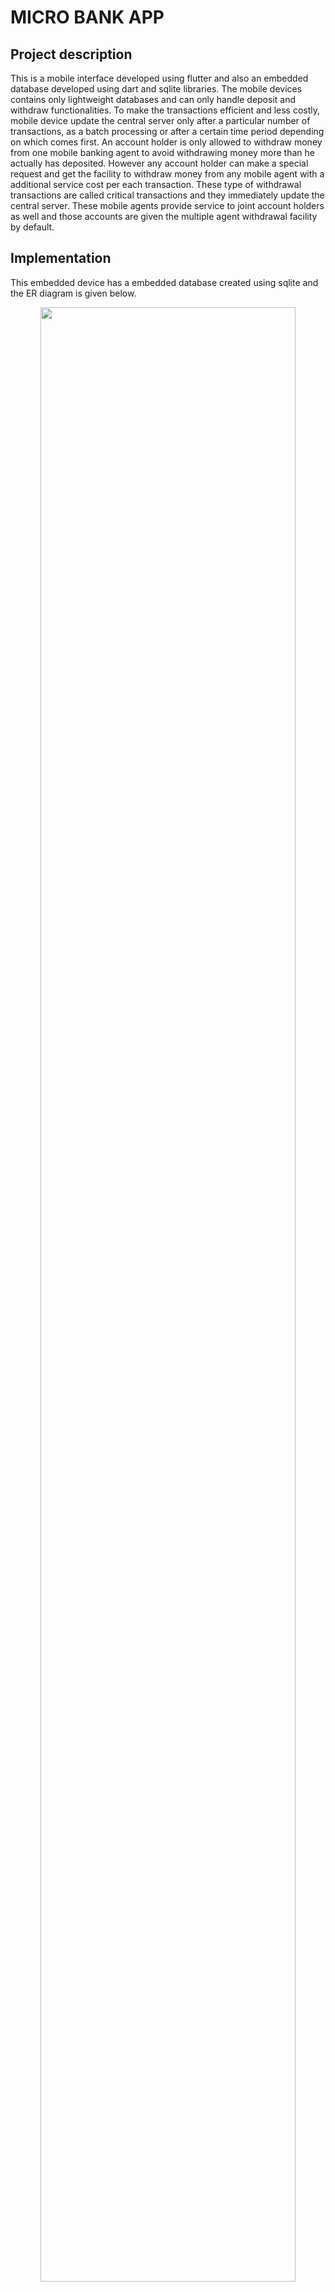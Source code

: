 # MICRO BANK APP

## Project description

This is a mobile interface developed using flutter and also an embedded database developed using dart and sqlite libraries. 
The mobile devices contains only lightweight databases and can only handle deposit and
withdraw functionalities. To make the transactions efficient and less costly, mobile device
update the central server only after a particular number of transactions, as a batch processing
or after a certain time period depending on which comes first. An account holder is only allowed
to withdraw money from one mobile banking agent to avoid withdrawing money more than he
actually has deposited. However any account holder can make a special request and get the
facility to withdraw money from any mobile agent with a additional service cost per each
transaction. These type of withdrawal transactions are called critical transactions and they
immediately update the central server. These mobile agents provide service to joint account
holders as well and those accounts are given the multiple agent withdrawal facility by default.

## Implementation
This embedded device has a embedded database created using sqlite and the ER diagram is given below.
<p align="center">
  <image src = https://github.com/vihan125/Micro-bank-App-/blob/master/images/ER.jpeg width="90%" height="90%">
</p>
  
  Other than these three tables there is a table called balance to maintain balance that agents have with the device.
  All the transactions are recordded in the transactions table and the makes table is used to map each transaction with the customer.
  Each cutomer has their own device assigned to them and details about customers are embedded in the device database and each device has a unique ID as well.
  
  
  When five transactions are recorded in the database app will push that details to the central database and the makes table and transaction tables will be cleared. Else if five transactions do not happen with in 2 minutes it will push the available details in the database and tables will be cleared.(you can change this time by changing the value in the timer function in main.dart file)So there will be no extra use of memory and the system will function efficiently.
  
  communication with the main server was done using REST API and full project is available in Embedded bank repository.
  
  


## App interfaces
### Home interface
First interface that will be displayed to the user. There are two types of users as customer and agent. Agent is the owner of the embedded device and user is the bank customer. User can login to their account using  customer login and if agent wants to do changes in the balance of the account they can use the agent updates option.
<p align="center">
  <image src = https://github.com/vihan125/Micro-bank-App-/blob/master/images/Screenshot_1577949022.png width="30%" height="30%">
</p>

### User login interface
This is the interface that customers use to login to their accounts. If the user the username or password is incorrect it will generate a error message.
<p align="center">
  <image src = https://github.com/vihan125/Micro-bank-App-/blob/master/images/Screenshot_1577949030.png width="30%" height="30%">
</p>

### Options interface
After loging into their accounts customers have two options as deposit money or to withdraw money. the balance of their account will be shown at the bottom this balance is taken from the main server.
<p align="center">
  <image src = https://github.com/vihan125/Micro-bank-App-/blob/master/images/Screenshot_1577949044.png width="30%" height="30%">
</p>
  
  ### User deposits interface
  This interface is used to do deposit transactions. After a transaction is made that details will be saved in the transactions table and the makes table.
<p align="center">
  <image src = https://github.com/vihan125/Micro-bank-App-/blob/master/images/Screenshot_1577949050.png width="30%" height="30%">
</p>
  
### User withdrawl interface
This interface is used to do withdrawl transactions. After a transaction is made that details will be saved in the transactions table and the makes table.
<p align="center">
  <image src = https://github.com/vihan125/Micro-bank-App-/blob/master/images/Screenshot_1577949055.png width="30%" height="30%">
</p>
  
### Agent login interface
This is the interface used by the agent to login to their account to do updates in the device.
<p align="center">
  <image src = https://github.com/vihan125/Micro-bank-App-/blob/master/images/Screenshot_1577949063.png width="30%" height="30%">
</p>
  
### Agent update interface
This interface is used to do updates in the device and the balance table will get update according to the value entered. this is the available balance in the device. customers cannot withdraw more than this balance.
<p align="center">
  <image src = https://github.com/vihan125/Micro-bank-App-/blob/master/images/Screenshot_1577949082.png width="30%" height="30%">
</p>
  
### Transaction successful interface
This indicates that a transaction has successfully completed.
<p align="center">
  <image src = https://github.com/vihan125/Micro-bank-App-/blob/master/images/Screenshot_1577948982.png width="30%" height="30%">
</p>


